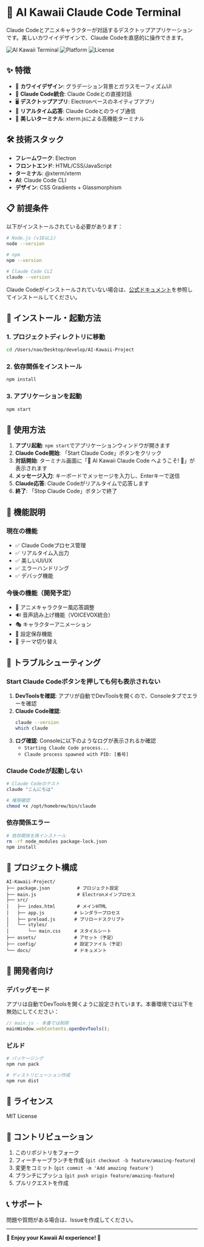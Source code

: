 # 🎀 AI Kawaii Claude Code Terminal

Claude Codeとアニメキャラクターが対話するデスクトップアプリケーションです。美しいカワイイデザインで、Claude Codeを直感的に操作できます。

![AI Kawaii Terminal](https://img.shields.io/badge/status-development-orange)
![Platform](https://img.shields.io/badge/platform-macOS-blue)
![License](https://img.shields.io/badge/license-MIT-green)

## ✨ 特徴

- 🎀 **カワイイデザイン**: グラデーション背景とガラスモーフィズムUI
- 💬 **Claude Code統合**: Claude Codeとの直接対話
- 🖥️ **デスクトップアプリ**: Electronベースのネイティブアプリ
- 🔄 **リアルタイム応答**: Claude Codeとのライブ通信
- 🎨 **美しいターミナル**: xterm.jsによる高機能ターミナル

## 🛠️ 技術スタック

- **フレームワーク**: Electron
- **フロントエンド**: HTML/CSS/JavaScript
- **ターミナル**: @xterm/xterm
- **AI**: Claude Code CLI
- **デザイン**: CSS Gradients + Glassmorphism

## 📋 前提条件

以下がインストールされている必要があります：

```bash
# Node.js (v18以上)
node --version

# npm
npm --version

# Claude Code CLI
claude --version
```

Claude Codeがインストールされていない場合は、[公式ドキュメント](https://docs.anthropic.com/en/docs/claude-code)を参照してインストールしてください。

## 🚀 インストール・起動方法

### 1. プロジェクトディレクトリに移動
```bash
cd /Users/nao/Desktop/develop/AI-Kawaii-Project
```

### 2. 依存関係をインストール
```bash
npm install
```

### 3. アプリケーションを起動
```bash
npm start
```

## 📱 使用方法

1. **アプリ起動**: `npm start`でアプリケーションウィンドウが開きます
2. **Claude Code開始**: 「Start Claude Code」ボタンをクリック
3. **対話開始**: ターミナル画面に「🎀 AI Kawaii Claude Code へようこそ! 🎀」が表示されます
4. **メッセージ入力**: キーボードでメッセージを入力し、Enterキーで送信
5. **Claude応答**: Claude Codeがリアルタイムで応答します
6. **終了**: 「Stop Claude Code」ボタンで終了

## 🎯 機能説明

### 現在の機能
- ✅ Claude Codeプロセス管理
- ✅ リアルタイム入出力
- ✅ 美しいUI/UX
- ✅ エラーハンドリング
- ✅ デバッグ機能

### 今後の機能（開発予定）
- 🔄 アニメキャラクター風応答調整
- 🔊 音声読み上げ機能（VOICEVOX統合）
- 🎭 キャラクターアニメーション
- 💾 設定保存機能
- 🎨 テーマ切り替え

## 🐛 トラブルシューティング

### Start Claude Codeボタンを押しても何も表示されない

1. **DevToolsを確認**: アプリが自動でDevToolsを開くので、Consoleタブでエラーを確認
2. **Claude Code確認**: 
   ```bash
   claude --version
   which claude
   ```
3. **ログ確認**: Consoleに以下のようなログが表示されるか確認
   - `Starting Claude Code process...`
   - `Claude process spawned with PID: [番号]`

### Claude Codeが起動しない

```bash
# Claude Codeのテスト
claude "こんにちは"

# 権限確認
chmod +x /opt/homebrew/bin/claude
```

### 依存関係エラー

```bash
# 依存関係を再インストール
rm -rf node_modules package-lock.json
npm install
```

## 📁 プロジェクト構成

```
AI-Kawaii-Project/
├── package.json          # プロジェクト設定
├── main.js               # Electronメインプロセス
├── src/
│   ├── index.html        # メインHTML
│   ├── app.js           # レンダラープロセス
│   ├── preload.js       # プリロードスクリプト
│   └── styles/
│       └── main.css     # スタイルシート
├── assets/              # アセット（予定）
├── config/              # 設定ファイル（予定）
└── docs/                # ドキュメント
```

## 🔧 開発者向け

### デバッグモード
アプリは自動でDevToolsを開くように設定されています。本番環境では以下を無効にしてください：

```javascript
// main.js - 本番では削除
mainWindow.webContents.openDevTools();
```

### ビルド
```bash
# パッケージング
npm run pack

# ディストリビューション作成
npm run dist
```

## 📄 ライセンス

MIT License

## 🤝 コントリビューション

1. このリポジトリをフォーク
2. フィーチャーブランチを作成 (`git checkout -b feature/amazing-feature`)
3. 変更をコミット (`git commit -m 'Add amazing feature'`)
4. ブランチにプッシュ (`git push origin feature/amazing-feature`)
5. プルリクエストを作成

## 📞 サポート

問題や質問がある場合は、Issueを作成してください。

---

**🎀 Enjoy your Kawaii AI experience! 🎀**